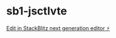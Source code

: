 # sb1-jsctlvte

[Edit in StackBlitz next generation editor ⚡️](https://stackblitz.com/~/github.com/ENI3GMA7/sb1-jsctlvte)